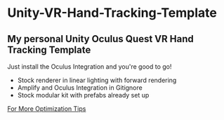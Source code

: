 # Unity-VR-Hand-Tracking-Template
## My personal Unity Oculus Quest VR Hand Tracking Template

Just install the Oculus Integration and you're good to go!

- Stock renderer in linear lighting with forward rendering
- Amplify and Oculus Integration in Gitignore
- Stock modular kit with prefabs already set up


[For More Optimization Tips](https://developer.oculus.com/blog/tech-note-unity-settings-for-mobile-vr/)
